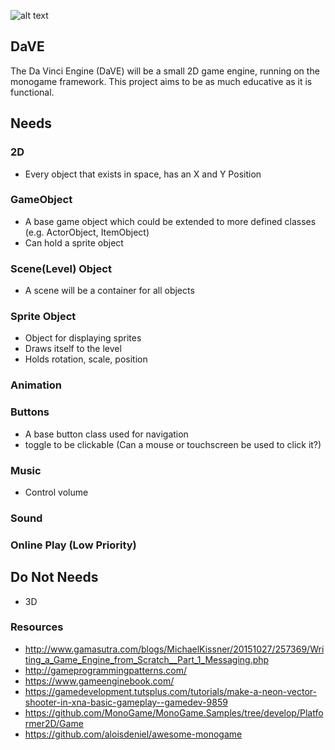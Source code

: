 ![alt text](https://github.com/DamionWhite/DaVE/blob/master/Illustrator/DaVE-Logo-512x195.png "Logo DaVE")

## DaVE
The Da Vinci Engine (DaVE) will be a small 2D game engine, running on the monogame framework. This project aims to be as much educative as it is functional.

## Needs
### 2D
- Every object that exists in space, has an X and Y Position
### GameObject
- A base game object which could be extended to more defined classes (e.g. ActorObject, ItemObject)
- Can hold a sprite object
### Scene(Level) Object
- A scene will be a container for all objects
### Sprite Object
- Object for displaying sprites
- Draws itself to the level
- Holds rotation, scale, position
### Animation
### Buttons
- A base button class used for navigation
- toggle to be clickable (Can a mouse or touchscreen be used to click it?)
### Music
- Control volume
### Sound

### Online Play (Low Priority)

## Do Not Needs
- 3D


### Resources
- http://www.gamasutra.com/blogs/MichaelKissner/20151027/257369/Writing_a_Game_Engine_from_Scratch__Part_1_Messaging.php
- http://gameprogrammingpatterns.com/
- https://www.gameenginebook.com/
- https://gamedevelopment.tutsplus.com/tutorials/make-a-neon-vector-shooter-in-xna-basic-gameplay--gamedev-9859
- https://github.com/MonoGame/MonoGame.Samples/tree/develop/Platformer2D/Game
- https://github.com/aloisdeniel/awesome-monogame
